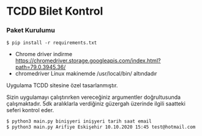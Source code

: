 # TCDD Bilet Kontrol

### Paket Kurulumu

`$ pip install -r requirements.txt`

- Chrome driver indirme https://chromedriver.storage.googleapis.com/index.html?path=79.0.3945.36/
- chromedriver Linux makinemde /usr/local/bin/ altındadır

Uygulama TCDD sitesine özel tasarlanmıştır.

Sizin uygulamayı çalıştırırken vereceğiniz argumentler doğrultusunda çalışmaktadır. 5dk aralıklarla verdiğiniz güzergah üzerinde ilgili saatteki seferi kontrol eder.

```sh
$ python3 main.py binişyeri inişyeri tarih saat email
$ python3 main.py Arifiye Eskişehir 10.10.2020 15:45 test@hotmail.com
```
